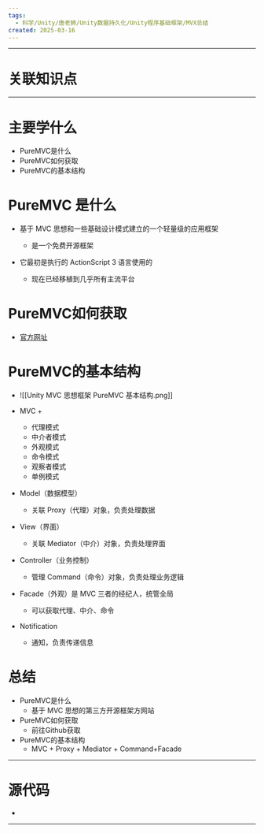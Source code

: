 ```yaml
---
tags:
  - 科学/Unity/唐老狮/Unity数据持久化/Unity程序基础框架/MVX总结
created: 2025-03-16
---
```


---
# 关联知识点



---
# 主要学什么

- PureMVC是什么
- PureMVC如何获取
- PureMVC的基本结构
# PureMVC 是什么

- 基于 MVC 思想和一些基础设计模式建立的一个轻量级的应用框架
	- 是一个免费开源框架

- 它最初是执行的 ActionScript 3 语言使用的
	- 现在已经移植到几乎所有主流平台
# PureMVC如何获取

- [官方网址](http://puremvc.org)
# PureMVC的基本结构

- ![[Unity MVC 思想框架 PureMVC 基本结构.png]]

- MVC +
	- 代理模式
	- 中介者模式
	- 外观模式
	- 命令模式
	- 观察者模式
	- 单例模式

- Model（数据模型）
	- 关联 Proxy（代理）对象，负责处理数据
- View（界面）
	- 关联 Mediator（中介）对象，负责处理界面
- Controller（业务控制）
	- 管理 Command（命令）对象，负责处理业务逻辑

- Facade（外观）是 MVC 三者的经纪人，统管全局
	- 可以获取代理、中介、命令
- Notification
	- 通知，负责传递信息
# 总结

- PureMVC是什么
	- 基于 MVC 思想的第三方开源框架方网站
- PureMVC如何获取
	- 前往Github获取
- PureMVC的基本结构
	- MVC + Proxy + Mediator + Command+Facade






---
# 源代码

- 

---